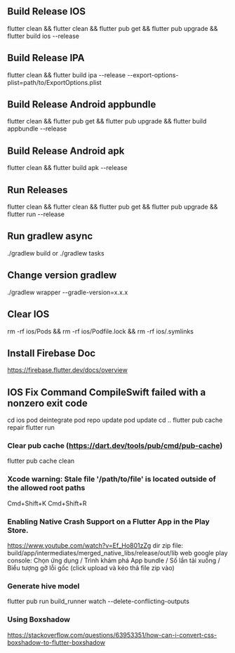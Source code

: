 ## Build Release IOS
flutter clean && flutter clean && flutter pub get && flutter pub upgrade && flutter build ios --release

## Build Release IPA
flutter clean && flutter build ipa --release --export-options-plist=path/to/ExportOptions.plist

## Build Release Android appbundle
flutter clean && flutter pub get && flutter pub upgrade && flutter build appbundle --release

## Build Release Android apk
flutter clean && flutter build apk --release

## Run Releases
flutter clean && flutter clean && flutter pub get && flutter pub upgrade && flutter run --release

## Run gradlew async
./gradlew build or ./gradlew tasks

## Change version gradlew
./gradlew wrapper --gradle-version=x.x.x

## Clear IOS
rm -rf ios/Pods && rm -rf ios/Podfile.lock && rm -rf ios/.symlinks

## Install Firebase Doc
https://firebase.flutter.dev/docs/overview

## IOS Fix Command CompileSwift failed with a nonzero exit code
cd ios
pod deintegrate
pod repo update
pod update
cd ..
flutter pub cache repair
flutter run

### Clear pub cache (https://dart.dev/tools/pub/cmd/pub-cache)
flutter pub cache clean

### Xcode warning: Stale file '/path/to/file' is located outside of the allowed root paths
Cmd+Shift+K
Cmd+Shift+R

### Enabling Native Crash Support on a Flutter App in the Play Store.
https://www.youtube.com/watch?v=Ef_Ho801zZg
dir zip file: build/app/intermediates/merged_native_libs/release/out/lib
web google play console: Chọn ứng dụng / Trình khám phá App bundle / Số lần tải xuống / Biểu tượng gỡ lỗi gốc (click upload và kéo thả file zip vào)

### Generate hive model
flutter pub run build_runner watch --delete-conflicting-outputs

### Using Boxshadow
https://stackoverflow.com/questions/63953351/how-can-i-convert-css-boxshadow-to-flutter-boxshadow
